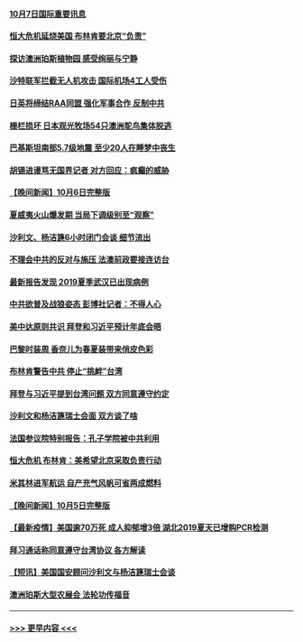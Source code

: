 #### [10月7日国际重要讯息](../pages/prog202/a103236710.md?t=10071850) 
#### [恒大危机延烧美国 布林肯要北京“负责”](../pages/prog202/a103236689.md?t=10071850) 
#### [探访澳洲珀斯植物园  感受绚丽与宁静](../pages/prog202/a103236704.md?t=10071850) 
#### [沙特联军拦截无人机攻击 国际机场4工人受伤](../pages/prog202/a103236565.md?t=10071850) 
#### [日英将缔结RAA同盟 强化军事合作 反制中共](../pages/prog202/a103236564.md?t=10071850) 
#### [栅栏损坏 日本观光牧场54只澳洲鸵鸟集体脱逃](../pages/prog202/a103236554.md?t=10071850) 
#### [巴基斯坦南部5.7级地震 至少20人在睡梦中丧生](../pages/prog202/a103236527.md?t=10071850) 
#### [胡锡进谩骂无国界记者 对方回应：疯癫的威胁](../pages/prog202/a103236210.md?t=10071850) 
#### [【晚间新闻】10月6日完整版](../pages/prog202/a103236401.md?t=10071850) 
#### [夏威夷火山爆发期 当局下调级别至“观察”](../pages/prog202/a103236238.md?t=10071850) 
#### [沙利文、杨洁篪6小时闭门会谈 细节流出](../pages/prog202/a103236464.md?t=10071850) 
#### [不理会中共的反对与施压 法澳前政要接连访台](../pages/prog202/a103236315.md?t=10071850) 
#### [最新报告发现 2019夏季武汉已出现病例](../pages/prog202/a103235058.md?t=10071850) 
#### [中共欲普及战狼姿态 彭博社记者：不得人心](../pages/prog202/a103236208.md?t=10071850) 
#### [美中达原则共识 拜登和习近平预计年底会晤](../pages/prog202/a103236090.md?t=10071850) 
#### [巴黎时装周 香奈儿为春夏装带来俏皮色彩](../pages/prog202/a103236151.md?t=10071850) 
#### [布林肯警告中共 停止“挑衅”台湾](../pages/prog202/a103236153.md?t=10071850) 
#### [拜登与习近平提到台湾问题 双方同意遵守约定](../pages/prog202/a103236104.md?t=10071850) 
#### [沙利文和杨洁篪瑞士会面 双方谈了啥](../pages/prog202/a103236110.md?t=10071850) 
#### [法国参议院特别报告：孔子学院被中共利用](../pages/prog202/a103236113.md?t=10071850) 
#### [恒大危机 布林肯：美希望北京采取负责行动](../pages/prog202/a103236046.md?t=10071850) 
#### [米其林进军航运 自产充气风帆可省两成燃料](../pages/prog202/a103235979.md?t=10071850) 
#### [【晚间新闻】10月5日完整版](../pages/prog202/a103235285.md?t=10071850) 
#### [【最新疫情】美国逾70万死 成人抑郁增3倍 湖北2019夏天已增购PCR检测](../pages/prog202/a103235995.md?t=10071850) 
#### [拜习通话称同意遵守台湾协议 各方解读](../pages/prog202/a103235930.md?t=10071850) 
#### [【短讯】美国国安顾问沙利文与杨洁篪瑞士会谈](../pages/prog202/a103235940.md?t=10071850) 
#### [澳洲珀斯大型农展会 法轮功传福音](../pages/prog202/a103235599.md?t=10071850) 

----
#### [ >>> 更早内容 <<< ](../indexes/prog202-earlier.md)
